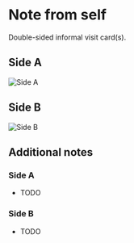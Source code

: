 # Note from self

Double-sided informal visit card(s).

## Side A
![Side A](https://github.com/isaacbernat/presentations/blob/master/self/images/00_sideA_86x55.png)

## Side B
![Side B](https://github.com/isaacbernat/presentations/blob/master/self/images/01_sideB_86x55.png)

## Additional notes
### Side A
- TODO

### Side B
- TODO
